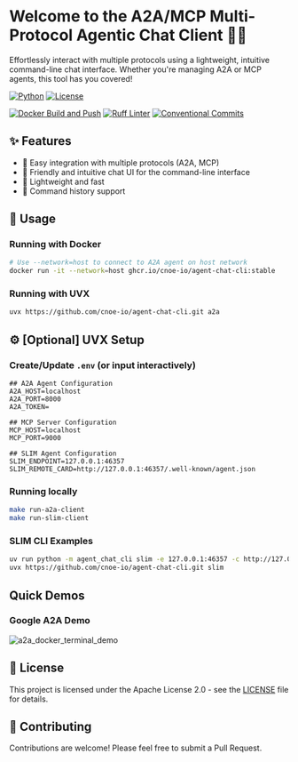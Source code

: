 # Welcome to the A2A/MCP Multi-Protocol Agentic Chat Client 🤖💬

Effortlessly interact with multiple protocols using a lightweight, intuitive command-line chat interface. Whether you're managing A2A or MCP agents, this tool has you covered!

[![Python](https://img.shields.io/badge/python-3.13%2B-blue.svg)](https://www.python.org/)
[![License](https://img.shields.io/badge/License-Apache%202.0-blue)](LICENSE)

[![Docker Build and Push](https://github.com/cnoe-io/agent-chat-cli/actions/workflows/docker-build-publish.yml/badge.svg)](https://github.com/cnoe-io/agent-chat-cli/actions/workflows/docker-build-publish.yml) [![Ruff Linter](https://github.com/cnoe-io/agent-chat-cli/actions/workflows/lint.yml/badge.svg)](https://github.com/cnoe-io/agent-chat-cli/actions/workflows/lint.yml) [![Conventional Commits](https://github.com/cnoe-io/agent-chat-cli/actions/workflows/conventional_commits.yml/badge.svg)](https://github.com/cnoe-io/agent-chat-cli/actions/workflows/conventional_commits.yml)

## ✨ Features

- 🔌 Easy integration with multiple protocols (A2A, MCP)
- 💬 Friendly and intuitive chat UI for the command-line interface
- 🚀 Lightweight and fast
- 🔄 Command history support

## 🚀 Usage

### Running with Docker

```bash
# Use --network=host to connect to A2A agent on host network
docker run -it --network=host ghcr.io/cnoe-io/agent-chat-cli:stable
```

### Running with UVX

```bash
uvx https://github.com/cnoe-io/agent-chat-cli.git a2a
```

## ⚙️ [Optional] UVX Setup

### Create/Update `.env` (or input interactively)

```env
## A2A Agent Configuration
A2A_HOST=localhost
A2A_PORT=8000
A2A_TOKEN=

## MCP Server Configuration
MCP_HOST=localhost
MCP_PORT=9000

## SLIM Agent Configuration
SLIM_ENDPOINT=127.0.0.1:46357
SLIM_REMOTE_CARD=http://127.0.0.1:46357/.well-known/agent.json
```

### Running locally

```bash
make run-a2a-client
make run-slim-client
```

### SLIM CLI Examples

```bash
uv run python -m agent_chat_cli slim -e 127.0.0.1:46357 -c http://127.0.0.1:46357/.well-known/agent.json
uvx https://github.com/cnoe-io/agent-chat-cli.git slim
```

## Quick Demos

### Google A2A Demo

![a2a_docker_terminal_demo](https://github.com/user-attachments/assets/2a84fd6b-102f-425b-8312-501b47c11e81)

## 📄 License

This project is licensed under the Apache License 2.0 - see the [LICENSE](LICENSE) file for details.

## 👥 Contributing

Contributions are welcome! Please feel free to submit a Pull Request.
